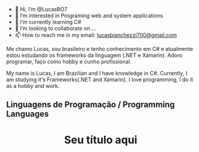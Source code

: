 - 👋 Hi, I’m @LucasBO7
- 👀 I’m interested in Programing web and system applications
- 🌱 I’m currently learning C#
- 💞️ I’m looking to collaborate on ...
- 📫 How to reach me in my email: lucasbianchezzi700@gmail.com

Me chamo Lucas, sou brasileiro e tenho conhecimento em C# e atualmente estou estudando os frameworks da linguagem (.NET e Xamarin).
Adoro programar, faço como hobby e cunho profissional.

My name is Lucas, I am Brazilian and I have knowledge in C#. Currently, I am studying it's Frameworks(.NET and Xamarin).
I love programming, I do it as a hobby and work.

<!---
LucasBO7/LucasBO7 is a ✨ special ✨ repository because its `README.md` (this file) appears on your GitHub profile.
You can click the Preview link to take a look at your changes.
--->

## Linguagens de Programação / Programming Languages
<h1 align="center"> Seu título aqui </h1>

